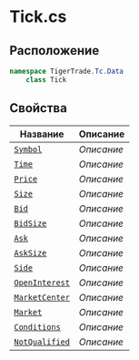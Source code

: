 
# Tick.cs
## Расположение
```csharp
namespace TigerTrade.Tc.Data  
    class Tick
```

## Свойства
| Название | Описание |
| --- | --- |
| [`Symbol`](./Свойства/Symbol.md) | *Описание* |
| [`Time`](./Свойства/Time.md) | *Описание* |
| [`Price`](./Свойства/Price.md) | *Описание* |
| [`Size`](./Свойства/Size.md) | *Описание* |
| [`Bid`](./Свойства/Bid.md) | *Описание* |
| [`BidSize`](./Свойства/BidSize.md) | *Описание* |
| [`Ask`](./Свойства/Ask.md) | *Описание* |
| [`AskSize`](./Свойства/AskSize.md) | *Описание* |
| [`Side`](./Свойства/Side.md) | *Описание* |
| [`OpenInterest`](./Свойства/OpenInterest.md) | *Описание* |
| [`MarketCenter`](./Свойства/MarketCenter.md) | *Описание* |
| [`Market`](./Свойства/Market.md) | *Описание* |
| [`Conditions`](./Свойства/Conditions.md) | *Описание* |
| [`NotQualified`](./Свойства/NotQualified.md) | *Описание* |
